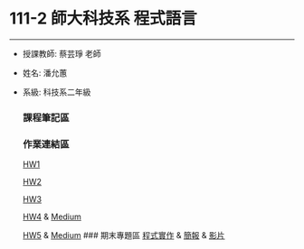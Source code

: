 # 111-2 師大科技系 程式語言
---
  * 授課教師: 蔡芸琤 老師
  * 姓名: 潘允蕙
  * 系級: 科技系二年級
      ### 課程筆記區
      ### 作業連結區
       [HW1](https://github.com/PYH1107/PL/blob/main/HW%201.ipynb) 
       
       [HW2](https://github.com/PYH1107/PL/blob/main/Untitled2.ipynb)
       
       [HW3](https://github.com/PYH1107/PL/blob/main/HW%203.ipynb)
      
       [HW4](https://github.com/PYH1107/PL/blob/main/HW%204.ipynb) & [Medium](https://medium.com/@maypan1107/%E6%9C%80%E8%BF%91%E6%9C%89%E7%94%9A%E9%BA%BC%E9%9B%BB%E5%BD%B1%E5%91%A2-7e51f7f5b07c)
       
       [HW5](https://github.com/PYH1107/PL/blob/main/HW%205.ipynb) & [Medium](https://medium.com/@maypan1107/%E6%96%B0%E8%81%9E%E6%96%87%E5%AD%97%E9%9B%B2-ft-chatgpt-ef342c3dd007)
        ### 期末專題區
       [程式實作](https://github.com/PYH1107/PL/tree/main/%E6%9C%9F%E6%9C%AB%E5%B0%88%E9%A1%8C) & [簡報](https://docs.google.com/presentation/d/1fl79hQGoWhhv4rNf9U5AbT8hTQVg71c6JVIl2KYNlnA/edit?usp=sharing) & [影片](https://www.youtube.com/watch?v=__vUOA18ID8)
